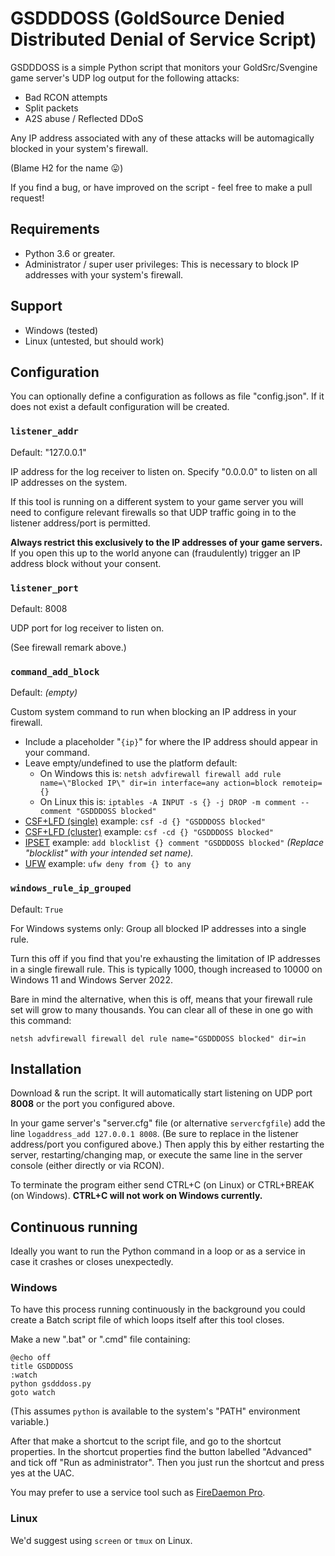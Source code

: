 # GSDDDOSS (GoldSource Denied Distributed Denial of Service Script)

GSDDDOSS is a simple Python script that monitors your GoldSrc/Svengine game server's UDP log output for the following attacks:

* Bad RCON attempts
* Split packets
* A2S abuse / Reflected DDoS

Any IP address associated with any of these attacks will be automagically blocked in your system's firewall.

(Blame H2 for the name 😛)

If you find a bug, or have improved on the script - feel free to make a pull request!

## Requirements

* Python 3.6 or greater.
* Administrator / super user privileges: This is necessary to block IP addresses with your system's firewall.

## Support

* Windows (tested)
* Linux (untested, but should work)

## Configuration

You can optionally define a configuration as follows as file "config.json". If it does not exist a default configuration will be created.

### `listener_addr`

Default: "127.0.0.1"

IP address for the log receiver to listen on. Specify "0.0.0.0" to listen on all IP addresses on the system.

If this tool is running on a different system to your game server you will need to configure relevant firewalls so that UDP traffic going in to the listener address/port is permitted.

**Always restrict this exclusively to the IP addresses of your game servers.** If you open this up to the world anyone can (fraudulently) trigger an IP address block without your consent.

### `listener_port`

Default: 8008

UDP port for log receiver to listen on.

(See firewall remark above.)

### `command_add_block`

Default: *(empty)*

Custom system command to run when blocking an IP address in your firewall.

* Include a placeholder "`{ip}`" for where the IP address should appear in your command.
* Leave empty/undefined to use the platform default:
  * On Windows this is: `netsh advfirewall firewall add rule name=\"Blocked IP\" dir=in interface=any action=block remoteip={}`
  * On Linux this is: `iptables -A INPUT -s {} -j DROP -m comment --comment "GSDDDOSS blocked"`
* [CSF+LFD (single)](https://configserver.com/configserver-security-and-firewall/) example: `csf -d {} "GSDDDOSS blocked"`
* [CSF+LFD (cluster)](https://configserver.com/configserver-security-and-firewall/) example: `csf -cd {} "GSDDDOSS blocked"`
* [IPSET](https://ipset.netfilter.org/) example: `add blocklist {} comment "GSDDDOSS blocked"` *(Replace "blocklist" with your intended set name).*
* [UFW](https://wiki.ubuntu.com/UncomplicatedFirewall?action=show&redirect=UbuntuFirewall) example: `ufw deny from {} to any`

### `windows_rule_ip_grouped`

Default: `True`

For Windows systems only: Group all blocked IP addresses into a single rule.

Turn this off if you find that you're exhausting the limitation of IP addresses in a single firewall rule. This is typically 1000, though increased to 10000 on Windows 11 and Windows Server 2022.

Bare in mind the alternative, when this is off, means that your firewall rule set will grow to many thousands. You can clear all of these in one go with this command:

```batch
netsh advfirewall firewall del rule name="GSDDDOSS blocked" dir=in
```

## Installation

Download & run the script. It will automatically start listening on UDP port **8008** or the port you configured above.

In your game server's "server.cfg" file (or alternative `servercfgfile`) add the line `logaddress_add 127.0.0.1 8008`. (Be sure to replace in the listener address/port you configured above.) Then apply this by either restarting the server, restarting/changing map, or execute the same line in the server console (either directly or via RCON).

To terminate the program either send CTRL+C (on Linux) or CTRL+BREAK (on Windows). **CTRL+C will not work on Windows currently.**

## Continuous running

Ideally you want to run the Python command in a loop or as a service in case it crashes or closes unexpectedly.

### Windows

To have this process running continuously in the background you could create a Batch script file of which loops itself after this tool closes.

Make a new ".bat" or ".cmd" file containing:

```batch
@echo off
title GSDDDOSS
:watch
python gsdddoss.py
goto watch
```

(This assumes `python` is available to the system's "PATH" environment variable.)

After that make a shortcut to the script file, and go to the shortcut properties. In the shortcut properties find the button labelled "Advanced" and tick off "Run as administrator". Then you just run the shortcut and press yes at the UAC.

You may prefer to use a service tool such as [FireDaemon Pro](https://www.firedaemon.com/firedaemon-pro).

### Linux

We'd suggest using `screen` or `tmux` on Linux.
